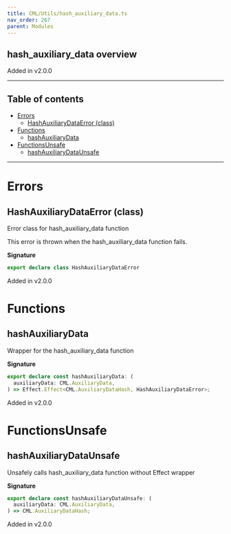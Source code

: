 ```yaml
---
title: CML/Utils/hash_auxiliary_data.ts
nav_order: 267
parent: Modules
---
```


## hash_auxiliary_data overview

Added in v2.0.0

---

<h2 class="text-delta">Table of contents</h2>

- [Errors](#errors)
  - [HashAuxiliaryDataError (class)](#hashauxiliarydataerror-class)
- [Functions](#functions)
  - [hashAuxiliaryData](#hashauxiliarydata)
- [FunctionsUnsafe](#functionsunsafe)
  - [hashAuxiliaryDataUnsafe](#hashauxiliarydataunsafe)

---

# Errors

## HashAuxiliaryDataError (class)

Error class for hash_auxiliary_data function

This error is thrown when the hash_auxiliary_data function fails.

**Signature**

```ts
export declare class HashAuxiliaryDataError
```

Added in v2.0.0

# Functions

## hashAuxiliaryData

Wrapper for the hash_auxiliary_data function

**Signature**

```ts
export declare const hashAuxiliaryData: (
  auxiliaryData: CML.AuxiliaryData,
) => Effect.Effect<CML.AuxiliaryDataHash, HashAuxiliaryDataError>;
```

Added in v2.0.0

# FunctionsUnsafe

## hashAuxiliaryDataUnsafe

Unsafely calls hash_auxiliary_data function without Effect wrapper

**Signature**

```ts
export declare const hashAuxiliaryDataUnsafe: (
  auxiliaryData: CML.AuxiliaryData,
) => CML.AuxiliaryDataHash;
```

Added in v2.0.0
